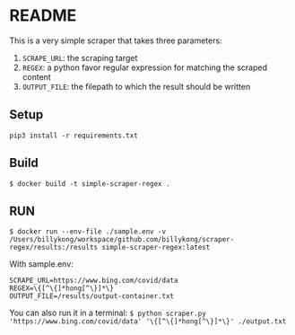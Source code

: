 # README
This is a very simple scraper that takes three parameters: 
1. `SCRAPE_URL`: the scraping target
2. `REGEX`: a python favor regular expression for matching the scraped content
3. `OUTPUT_FILE`: the filepath to which the result should be written  

## Setup
`pip3 install -r requirements.txt`

## Build 
`$ docker build -t simple-scraper-regex .`

## RUN
`$ docker run --env-file ./sample.env -v /Users/billykong/workspace/github.com/billykong/scraper-regex/results:/results simple-scraper-regex:latest`

With sample.env:
```
SCRAPE_URL=https://www.bing.com/covid/data
REGEX=\{[^\{]*hong[^\}]*\}
OUTPUT_FILE=/results/output-container.txt
```

You can also run it in a terminal:
`$ python scraper.py 'https://www.bing.com/covid/data' '\{[^\{]*hong[^\}]*\}' ./output.txt`
